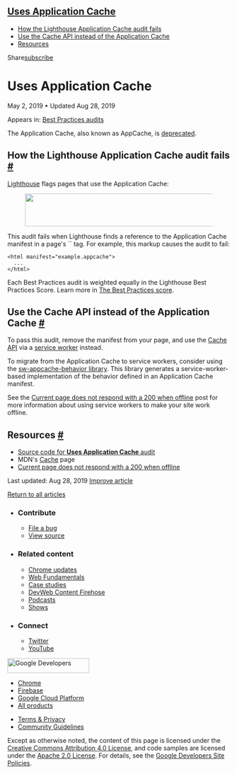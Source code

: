 





## <a href="#uses-application-cache" class="w-toc__header--link">Uses Application Cache</a>

- [How the Lighthouse Application Cache audit fails](#how-the-lighthouse-application-cache-audit-fails)
- [Use the Cache API instead of the Application Cache](#use-the-cache-api-instead-of-the-application-cache)
- [Resources](#resources)

Share<a href="/newsletter/" class="gc-analytics-event w-actions__fab w-actions__fab--subscribe"><span>subscribe</span></a>

# Uses Application Cache

May 2, 2019 <span class="w-author__separator">•</span> Updated Aug 28, 2019

<span class="w-post-signpost__title">Appears in:</span> <a href="/lighthouse-best-practices" class="w-post-signpost__link">Best Practices audits</a>

The Application Cache, also known as AppCache, is [deprecated](https://html.spec.whatwg.org/multipage/browsers.html#offline).

## How the Lighthouse Application Cache audit fails <a href="#how-the-lighthouse-application-cache-audit-fails" class="w-headline-link">#</a>

[Lighthouse](https://developers.google.com/web/tools/lighthouse/) flags pages that use the Application Cache:

<figure><img src="https://web-dev.imgix.net/image/tcFciHGuF3MxnTr1y5ue01OGLBn2/zOiY51J8avDQU8IkL2XG.png?auto=format" class="w-screenshot" sizes="(min-width: 800px) 800px, calc(100vw - 48px)" srcset="https://web-dev.imgix.net/image/tcFciHGuF3MxnTr1y5ue01OGLBn2/zOiY51J8avDQU8IkL2XG.png?auto=format&amp;w=200 200w, https://web-dev.imgix.net/image/tcFciHGuF3MxnTr1y5ue01OGLBn2/zOiY51J8avDQU8IkL2XG.png?auto=format&amp;w=228 228w, https://web-dev.imgix.net/image/tcFciHGuF3MxnTr1y5ue01OGLBn2/zOiY51J8avDQU8IkL2XG.png?auto=format&amp;w=260 260w, https://web-dev.imgix.net/image/tcFciHGuF3MxnTr1y5ue01OGLBn2/zOiY51J8avDQU8IkL2XG.png?auto=format&amp;w=296 296w, https://web-dev.imgix.net/image/tcFciHGuF3MxnTr1y5ue01OGLBn2/zOiY51J8avDQU8IkL2XG.png?auto=format&amp;w=338 338w, https://web-dev.imgix.net/image/tcFciHGuF3MxnTr1y5ue01OGLBn2/zOiY51J8avDQU8IkL2XG.png?auto=format&amp;w=385 385w, https://web-dev.imgix.net/image/tcFciHGuF3MxnTr1y5ue01OGLBn2/zOiY51J8avDQU8IkL2XG.png?auto=format&amp;w=439 439w, https://web-dev.imgix.net/image/tcFciHGuF3MxnTr1y5ue01OGLBn2/zOiY51J8avDQU8IkL2XG.png?auto=format&amp;w=500 500w, https://web-dev.imgix.net/image/tcFciHGuF3MxnTr1y5ue01OGLBn2/zOiY51J8avDQU8IkL2XG.png?auto=format&amp;w=571 571w, https://web-dev.imgix.net/image/tcFciHGuF3MxnTr1y5ue01OGLBn2/zOiY51J8avDQU8IkL2XG.png?auto=format&amp;w=650 650w, https://web-dev.imgix.net/image/tcFciHGuF3MxnTr1y5ue01OGLBn2/zOiY51J8avDQU8IkL2XG.png?auto=format&amp;w=741 741w, https://web-dev.imgix.net/image/tcFciHGuF3MxnTr1y5ue01OGLBn2/zOiY51J8avDQU8IkL2XG.png?auto=format&amp;w=845 845w, https://web-dev.imgix.net/image/tcFciHGuF3MxnTr1y5ue01OGLBn2/zOiY51J8avDQU8IkL2XG.png?auto=format&amp;w=964 964w, https://web-dev.imgix.net/image/tcFciHGuF3MxnTr1y5ue01OGLBn2/zOiY51J8avDQU8IkL2XG.png?auto=format&amp;w=1098 1098w, https://web-dev.imgix.net/image/tcFciHGuF3MxnTr1y5ue01OGLBn2/zOiY51J8avDQU8IkL2XG.png?auto=format&amp;w=1252 1252w, https://web-dev.imgix.net/image/tcFciHGuF3MxnTr1y5ue01OGLBn2/zOiY51J8avDQU8IkL2XG.png?auto=format&amp;w=1428 1428w, https://web-dev.imgix.net/image/tcFciHGuF3MxnTr1y5ue01OGLBn2/zOiY51J8avDQU8IkL2XG.png?auto=format&amp;w=1600 1600w" width="800" height="74" /></figure>This audit fails when Lighthouse finds a reference to the Application Cache manifest in a page's `<html>` tag. For example, this markup causes the audit to fail:

    <html manifest="example.appcache">
      ...
    </html>

Each Best Practices audit is weighted equally in the Lighthouse Best Practices Score. Learn more in [The Best Practices score](https://developers.google.com/web/tools/lighthouse/v3/scoring#best-practices).

## Use the Cache API instead of the Application Cache <a href="#use-the-cache-api-instead-of-the-application-cache" class="w-headline-link">#</a>

To pass this audit, remove the manifest from your page, and use the [Cache API](https://developer.mozilla.org/en-US/docs/Web/API/Cache) via a [service worker](https://developers.google.com/web/fundamentals/primers/service-workers/) instead.

To migrate from the Application Cache to service workers, consider using the [sw-appcache-behavior library](https://github.com/GoogleChrome/sw-appcache-behavior). This library generates a service-worker-based implementation of the behavior defined in an Application Cache manifest.

See the [Current page does not respond with a 200 when offline](/works-offline) post for more information about using service workers to make your site work offline.

## Resources <a href="#resources" class="w-headline-link">#</a>

- [Source code for **Uses Application Cache** audit](https://github.com/GoogleChrome/lighthouse/blob/ecd10efc8230f6f772e672cd4b05e8fbc8a3112d/lighthouse-core/audits/dobetterweb/appcache-manifest.js)
- MDN's [Cache](https://developer.mozilla.org/en-US/docs/Web/API/Cache) page
- [Current page does not respond with a 200 when offline](/works-offline)

<span class="w-mr--sm">Last updated: Aug 28, 2019 </span>[Improve article](https://github.com/GoogleChrome/web.dev/blob/master/src/site/content/en/lighthouse-best-practices/appcache-manifest/index.md)

<a href="/lighthouse-best-practices" class="gc-analytics-event w-article-navigation__link w-article-navigation__link--back w-article-navigation__link--single">Return to all articles</a>

- ### Contribute

  - <a href="https://github.com/GoogleChrome/web.dev/issues/new?assignees=&amp;labels=bug&amp;template=bug_report.md&amp;title=" class="w-footer__linkbox-link">File a bug</a>
  - <a href="https://github.com/googlechrome/web.dev" class="w-footer__linkbox-link">View source</a>

- ### Related content

  - <a href="https://blog.chromium.org/" class="w-footer__linkbox-link">Chrome updates</a>
  - <a href="https://developers.google.com/web/" class="w-footer__linkbox-link">Web Fundamentals</a>
  - <a href="https://developers.google.com/web/showcase/" class="w-footer__linkbox-link">Case studies</a>
  - <a href="https://devwebfeed.appspot.com/" class="w-footer__linkbox-link">DevWeb Content Firehose</a>
  - <a href="/podcasts/" class="w-footer__linkbox-link">Podcasts</a>
  - <a href="/shows/" class="w-footer__linkbox-link">Shows</a>

- ### Connect

  - <a href="https://www.twitter.com/ChromiumDev" class="w-footer__linkbox-link">Twitter</a>
  - <a href="https://www.youtube.com/user/ChromeDevelopers" class="w-footer__linkbox-link">YouTube</a>

<a href="https://developers.google.com/" class="w-footer__utility-logo-link"><img src="/images/lockup-color.png" alt="Google Developers" class="w-footer__utility-logo" width="185" height="33" /></a>

- <a href="https://developer.chrome.com/" class="w-footer__utility-link">Chrome</a>
- <a href="https://firebase.google.com/" class="w-footer__utility-link">Firebase</a>
- <a href="https://cloud.google.com/" class="w-footer__utility-link">Google Cloud Platform</a>
- <a href="https://developers.google.com/products" class="w-footer__utility-link">All products</a>

<!-- -->

- <a href="https://policies.google.com/" class="w-footer__utility-link">Terms &amp; Privacy</a>
- <a href="/community-guidelines/" class="w-footer__utility-link">Community Guidelines</a>

Except as otherwise noted, the content of this page is licensed under the [Creative Commons Attribution 4.0 License](https://creativecommons.org/licenses/by/4.0/), and code samples are licensed under the [Apache 2.0 License](https://www.apache.org/licenses/LICENSE-2.0). For details, see the [Google Developers Site Policies](https://developers.google.com/terms/site-policies).
